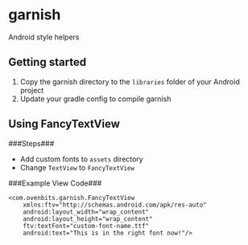 garnish
=========

Android style helpers

Getting started
----------------
1. Copy the garnish directory to the `libraries` folder of your Android project
2. Update your gradle config to compile garnish


Using FancyTextView
--------------------
###Steps###
* Add custom fonts to `assets` directory
* Change `TextView` to `FancyTextView`

###Example View Code###

    <com.ovenbits.garnish.FancyTextView
        xmlns:ftv="http://schemas.android.com/apk/res-auto"
        android:layout_width="wrap_content"
        android:layout_height="wrap_content"
        ftv:textFont="custom-font-name.ttf"
        android:text="This is in the right font now!"/>
